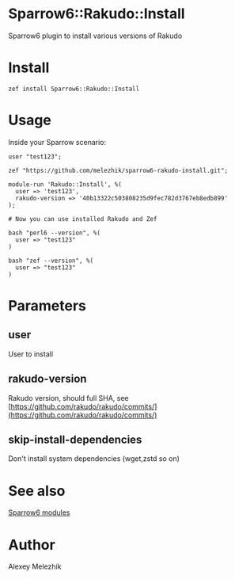 # Sparrow6::Rakudo::Install

Sparrow6 plugin to install various versions of Rakudo

# Install

`zef install Sparrow6::Rakudo::Install`

# Usage

Inside your Sparrow scenario:

```
user "test123";

zef "https://github.com/melezhik/sparrow6-rakudo-install.git";

module-run 'Rakudo::Install', %(
  user => 'test123',
  rakudo-version => '40b13322c503808235d9fec782d3767eb8edb899'
);

# Now you can use installed Rakudo and Zef

bash "perl6 --version", %(
  user => "test123"
)

bash "zef --version", %(
  user => "test123"
)

```

# Parameters 

## user

User to install

## rakudo-version 

Rakudo version, should full SHA, see [https://github.com/rakudo/rakudo/commits/](https://github.com/rakudo/rakudo/commits/)

## skip-install-dependencies

Don't install system dependencies (wget,zstd so on)

# See also

[Sparrow6 modules](https://github.com/melezhik/Sparrow6/blob/master/documentation/modules.md)


# Author

Alexey Melezhik


